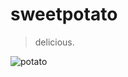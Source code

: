 # sweetpotato

> delicious.

![potato](https://img.cpcdn.com/recipes/4154601/m/9450a01fcb795e1867adf763c4ab6717?u=15661471&p=1477921614)

